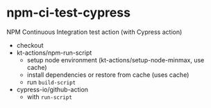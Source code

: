 # npm-ci-test-cypress

NPM Continuous Integration test action (with Cypress action)

- checkout
- kt-actions/npm-run-script
  - setup node environment (kt-actions/setup-node-minmax, use cache)
  - install dependencies or restore from cache (uses cache)
  - run `build-script`
- cypress-io/github-action
  - with `run-script`
